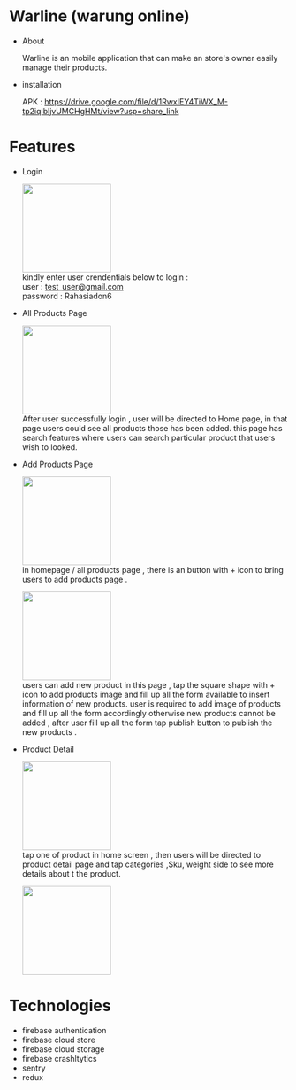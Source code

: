 # Warline (warung online)

- About

  Warline is an mobile application that can make an store's owner easily manage their products.
  
- installation 
  
  APK : https://drive.google.com/file/d/1RwxIEY4TiWX_M-tp2iqIbljvUMCHgHMt/view?usp=share_link
  
# Features

- Login 

  <img width="160px" src="https://user-images.githubusercontent.com/69186726/203019367-19d90c39-5a7f-4739-a8b2-4ec3650e69c8.png"><br/> 
  kindly enter  user crendentials below to login  : <br />
  user : test_user@gmail.com <br />
  password : Rahasiadon6
  
- All Products Page 

  <img width="160px" src="https://user-images.githubusercontent.com/69186726/203018100-3b07806a-82d6-49f2-825f-0a813ffd854d.png"><br/> 
  After user successfully login , user will be directed to Home page, in that page users could see all products those has been added.
  this page has search features where users can search particular product that users wish to looked.
  
- Add Products Page
  
   <img width="160px" src="https://user-images.githubusercontent.com/69186726/203020884-b933b244-49b4-419e-afc9-6389caaaa7dd.jpeg"><br/> 
   in homepage / all products page , there is an button with + icon to bring users to add products page . 
   
   
   <img width="160px" src="https://user-images.githubusercontent.com/69186726/203041031-fe064483-8f95-48b7-92c8-68419bff2100.png"><br/> 
   users can add new product in this page , tap the square shape with + icon to add products image and fill up all the form available to insert information    of new products.
   user is required to add image of products and fill up all the form accordingly otherwise new products cannot be added , after user fill up all the form 
   tap publish button to publish the new products . 
   
- Product Detail 


    <img width="160px" src="https://user-images.githubusercontent.com/69186726/203045710-0f79d10a-ab30-48d1-9b19-9d257eb55feb.jpeg"><br/> 
    tap one of product in home screen , then users will be directed to product detail page and tap categories ,Sku, weight side to see more details about t     the product.

     <img width="160px" src="https://user-images.githubusercontent.com/69186726/203045850-f6874436-b8e0-421d-bc35-0e00cdfa4ac3.png"><br/> 
     
     
# Technologies


  - firebase authentication 
  - firebase cloud store
  - firebase cloud storage
  - firebase crashltytics
  - sentry
  - redux
    
  
  
